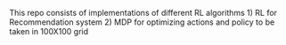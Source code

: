 This repo consists of implementations of different RL algorithms
    1) RL for Recommendation system
    2) MDP for optimizing actions and policy to be taken in 100X100 grid
